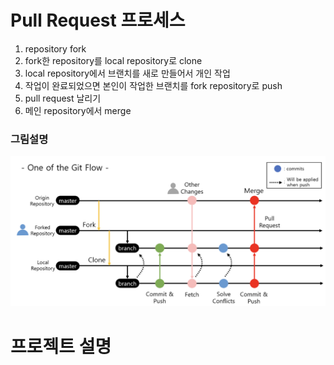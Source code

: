 # Pull Request 프로세스
1. repository fork
2. fork한 repository를 local repository로 clone
3. local repository에서 브랜치를 새로 만들어서 개인 작업
4. 작업이 완료되었으면 본인이 작업한 브랜치를 fork repository로 push
5. pull request 날리기
6. 메인 repository에서 merge

### 그림설명
![pic](/pull_request.png)

# 프로젝트 설명
